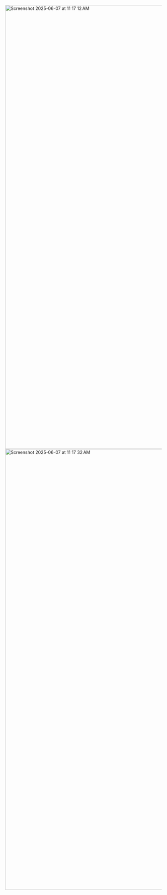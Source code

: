 

<img width="1430" alt="Screenshot 2025-06-07 at 11 17 12 AM" src="https://github.com/user-attachments/assets/45c09ab2-4811-457f-821c-90de274b694d" />
<img width="1420" alt="Screenshot 2025-06-07 at 11 17 32 AM" src="https://github.com/user-attachments/assets/576e54f6-ad35-4e21-9c17-81566aa11142" />

